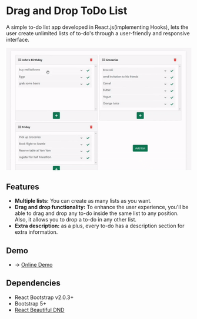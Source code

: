 # Drag and Drop ToDo List
A simple to-do list app developed in React.js(implementing Hooks), lets the user create unlimited lists of to-do's through a user-friendly and responsive interface.

![](ezgif.com-gif-maker.gif)

## Features
- **Multiple lists:** You can create as many lists as you want.
- **Drag and drop functionality:** To enhance the user experience, you'll be able to drag and drop any to-do inside the same list to any position. Also, it allows you to drop a to-do in any other list.
- **Extra description:** as a plus, every to-do has a description section for extra information. 

## Demo
- -> [Online Demo](https://ceedeno.github.io/drag-drop-todo-demo/)

## Dependencies

- React Bootstrap v2.0.3+
- Bootstrap 5+
- [React Beautiful DND](https://github.com/atlassian/react-beautiful-dnd)
